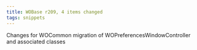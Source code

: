 ```yaml
---
title: WOBase r209, 4 items changed
tags: snippets
---
```


Changes for WOCommon migration of WOPreferencesWindowController and associated classes
